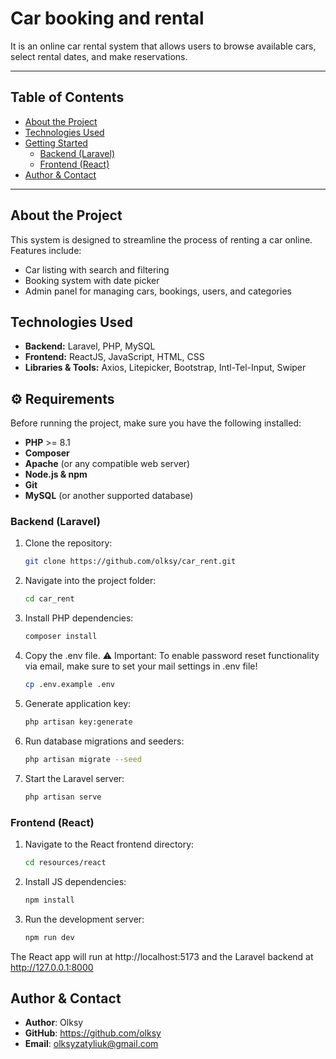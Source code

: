 
# Car booking and rental

It is an online car rental system that allows users to browse available cars, select rental dates, and make reservations.

---
## Table of Contents

- [About the Project](#about-the-project)
- [Technologies Used](#technologies-used)
- [Getting Started](#getting-started)
  - [Backend (Laravel)](#backend-laravel)
  - [Frontend (React)](#frontend-react)
- [Author & Contact](#author--contact)

---

## About the Project

This system is designed to streamline the process of renting a car online. Features include:
- Car listing with search and filtering
- Booking system with date picker
- Admin panel for managing cars, bookings, users, and categories

## Technologies Used

- **Backend:** Laravel, PHP, MySQL
- **Frontend:** ReactJS, JavaScript, HTML, CSS
- **Libraries & Tools:** Axios, Litepicker, Bootstrap, Intl-Tel-Input, Swiper
## ⚙️ Requirements

Before running the project, make sure you have the following installed:

- **PHP** >= 8.1  
- **Composer**  
- **Apache** (or any compatible web server)  
- **Node.js & npm**  
- **Git**  
- **MySQL** (or another supported database)

### Backend (Laravel)

1. Clone the repository:
   ```bash
   git clone https://github.com/olksy/car_rent.git
   
2. Navigate into the project folder:
   ```bash
   cd car_rent

3. Install PHP dependencies:
   ```bash
   composer install

4. Copy the .env file.
⚠️ Important: To enable password reset functionality via email, make sure to set your mail settings in .env file!
   ```bash
   cp .env.example .env
   ```
  
5. Generate application key:
   ```bash
   php artisan key:generate

6. Run database migrations and seeders:
   ```bash
   php artisan migrate --seed

7. Start the Laravel server:
   ```bash
   php artisan serve

### Frontend (React)
1. Navigate to the React frontend directory:
   ```bash
   cd resources/react

2. Install JS dependencies:
   ```bash
   npm install

3. Run the development server:
   ```bash
   npm run dev

The React app will run at http://localhost:5173 and the Laravel backend at http://127.0.0.1:8000

## Author & Contact
- **Author**: Olksy
- **GitHub**: https://github.com/olksy
- **Email**: olksyzatyliuk@gmail.com